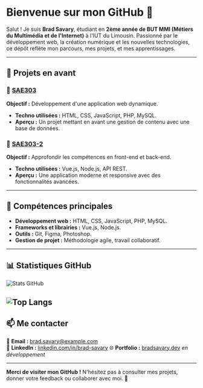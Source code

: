 # Bienvenue sur mon GitHub 👋

Salut ! Je suis **Brad Savary**, étudiant en **2ème année de BUT MMI (Métiers du Multimédia et de l'Internet)** à l'IUT du Limousin. Passionné par le développement web, la création numérique et les nouvelles technologies, ce dépôt reflète mon parcours, mes projets, et mes apprentissages.

---

## 🌟 Projets en avant

### 🚀 [SAE303](https://github.com/BradSavary/SAE303)
**Objectif :** Développement d'une application web dynamique.  
- **Techno utilisées :** HTML, CSS, JavaScript, PHP, MySQL.
- **Aperçu :** Un projet mettant en avant une gestion de contenu avec une base de données.

### 🌌 [SAE303-2](https://github.com/BradSavary/SAE303-2)
**Objectif :** Approfondir les compétences en front-end et back-end.  
- **Techno utilisées :** Vue.js, Node.js, API REST.
- **Aperçu :** Une application moderne et responsive avec des fonctionnalités avancées.

---

## 🎯 Compétences principales
- **Développement web :** HTML, CSS, JavaScript, PHP, MySQL.
- **Frameworks et librairies :** Vue.js, Node.js.
- **Outils :** Git, Figma, Photoshop.
- **Gestion de projet :** Méthodologie agile, travail collaboratif.

---

## 📊 Statistiques GitHub

![Stats GitHub](https://github-readme-stats.vercel.app/api?username=BradSavary&show_icons=true&theme=radical)

![Top Langs](https://github-readme-stats.vercel.app/api/top-langs/?username=bradsavary&layout=compact&theme=radical)
---

## 📫 Me contacter
📧 **Email :** [brad.savary@example.com](mailto:brad.savary@example.com)  
💼 **LinkedIn :** [linkedin.com/in/brad-savary](https://linkedin.com/in/brad-savary](https://www.linkedin.com/in/brad-savary-07322b294/))  
🌐 **Portfolio :** [bradsavary.dev](https://bradsavary.dev) *en développement*

---

**Merci de visiter mon GitHub !** N'hésitez pas à consulter mes projets, donner votre feedback ou collaborer avec moi. 🚀
